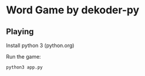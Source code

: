 # Word Game by dekoder-py

## Playing
Install python 3 (python.org)

Run the game: 
```bash
python3 app.py
```
